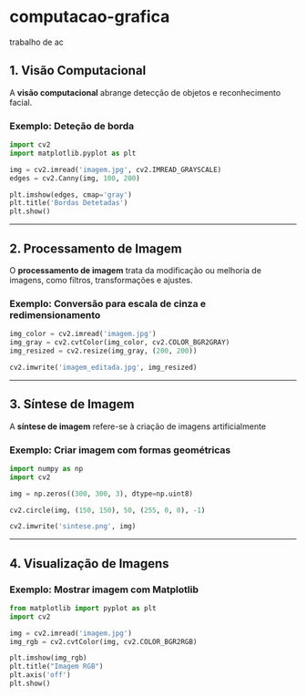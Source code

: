 # computacao-grafica
trabalho de ac
## 1. Visão Computacional

A **visão computacional** abrange detecção de objetos e reconhecimento facial.

### Exemplo: Deteção de borda

```python
import cv2
import matplotlib.pyplot as plt

img = cv2.imread('imagem.jpg', cv2.IMREAD_GRAYSCALE)
edges = cv2.Canny(img, 100, 200)

plt.imshow(edges, cmap='gray')
plt.title('Bordas Detetadas')
plt.show()

```

----------

## 2. Processamento de Imagem

O **processamento de imagem** trata da modificação ou melhoria de imagens, como filtros, transformações e ajustes.

### Exemplo: Conversão para escala de cinza e redimensionamento

```python
img_color = cv2.imread('imagem.jpg')
img_gray = cv2.cvtColor(img_color, cv2.COLOR_BGR2GRAY)
img_resized = cv2.resize(img_gray, (200, 200))

cv2.imwrite('imagem_editada.jpg', img_resized)

```

----------

## 3. Síntese de Imagem

A **síntese de imagem** refere-se à criação de imagens artificialmente

### Exemplo: Criar imagem com formas geométricas

```python
import numpy as np
import cv2

img = np.zeros((300, 300, 3), dtype=np.uint8)

cv2.circle(img, (150, 150), 50, (255, 0, 0), -1)

cv2.imwrite('sintese.png', img)

```

----------

## 4. Visualização de Imagens

### Exemplo: Mostrar imagem com Matplotlib

```python
from matplotlib import pyplot as plt
import cv2

img = cv2.imread('imagem.jpg')
img_rgb = cv2.cvtColor(img, cv2.COLOR_BGR2RGB)

plt.imshow(img_rgb)
plt.title("Imagem RGB")
plt.axis('off')
plt.show()
